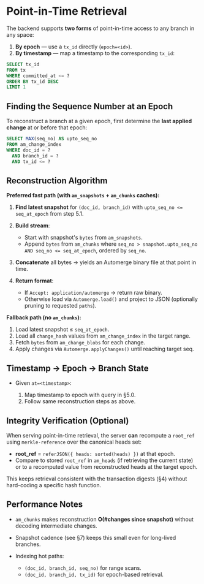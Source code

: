 # Point-in-Time Retrieval

The backend supports **two forms** of point-in-time access to any branch in any space:

1. **By epoch** — use a `tx_id` directly (`epoch=<id>`).
2. **By timestamp** — map a timestamp to the corresponding `tx_id`:

```sql
SELECT tx_id
FROM tx
WHERE committed_at <= ?
ORDER BY tx_id DESC
LIMIT 1
```

## Finding the Sequence Number at an Epoch

To reconstruct a branch at a given epoch, first determine the **last applied change** at or before that epoch:

```sql
SELECT MAX(seq_no) AS upto_seq_no
FROM am_change_index
WHERE doc_id = ?
  AND branch_id = ?
  AND tx_id <= ?
```

## Reconstruction Algorithm

**Preferred fast path (with `am_snapshots` + `am_chunks` caches):**

1. **Find latest snapshot** for `(doc_id, branch_id)` with
   `upto_seq_no <= seq_at_epoch` from step 5.1.
2. **Build stream**:

   * Start with snapshot's `bytes` from `am_snapshots`.
   * Append `bytes` from `am_chunks` where
     `seq_no > snapshot.upto_seq_no AND seq_no <= seq_at_epoch`,
     ordered by `seq_no`.
3. **Concatenate** all bytes → yields an Automerge binary file at that point in time.
4. **Return format**:

   * If `Accept: application/automerge` → return raw binary.
   * Otherwise load via `Automerge.load()` and project to JSON (optionally pruning to requested `paths`).

**Fallback path (no `am_chunks`):**

1. Load latest snapshot ≤ `seq_at_epoch`.
2. Load all `change_hash` values from `am_change_index` in the target range.
3. Fetch `bytes` from `am_change_blobs` for each change.
4. Apply changes via `Automerge.applyChanges()` until reaching target seq.

## Timestamp → Epoch → Branch State

* Given `at=<timestamp>`:

  1. Map timestamp to epoch with query in §5.0.
  2. Follow same reconstruction steps as above.

## Integrity Verification (Optional)

When serving point-in-time retrieval, the server **can** recompute a
`root_ref` using `merkle-reference` over the canonical heads set:

* **root_ref** = `referJSON({ heads: sorted(heads) })` at that epoch.
* Compare to stored `root_ref` in `am_heads` (if retrieving the current state)
  or to a recomputed value from reconstructed heads at the target epoch.

This keeps retrieval consistent with the transaction digests (§4) without
hard-coding a specific hash function.

## Performance Notes

* `am_chunks` makes reconstruction **O(#changes since snapshot)** without decoding intermediate changes.
* Snapshot cadence (see §7) keeps this small even for long-lived branches.
* Indexing hot paths:

  * `(doc_id, branch_id, seq_no)` for range scans.
  * `(doc_id, branch_id, tx_id)` for epoch-based retrieval.
